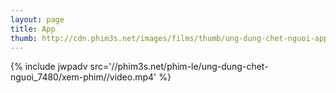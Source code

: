 ```yaml
---
layout: page
title: App
thumb: http://cdn.phim3s.net/images/films/thumb/ung-dung-chet-nguoi-app-2013.jpg
---
```

{% include jwpadv src='//phim3s.net/phim-le/ung-dung-chet-nguoi_7480/xem-phim//video.mp4' %}